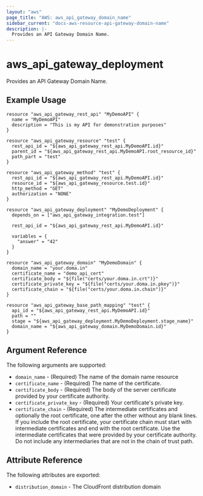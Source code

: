 ```yaml
---
layout: "aws"
page_title: "AWS: aws_api_gateway_domain_name"
sidebar_current: "docs-aws-resource-api-gateway-domain-name"
description: |-
  Provides an API Gateway Domain Name.
---
```


# aws\_api\_gateway\_deployment

Provides an API Gateway Domain Name.

## Example Usage
```
resource "aws_api_gateway_rest_api" "MyDemoAPI" {
  name = "MyDemoAPI"
  description = "This is my API for demonstration purposes"
}

resource "aws_api_gateway_resource" "test" {
  rest_api_id = "${aws_api_gateway_rest_api.MyDemoAPI.id}"
  parent_id = "${aws_api_gateway_rest_api.MyDemoAPI.root_resource_id}"
  path_part = "test"
}

resource "aws_api_gateway_method" "test" {
  rest_api_id = "${aws_api_gateway_rest_api.MyDemoAPI.id}"
  resource_id = "${aws_api_gateway_resource.test.id}"
  http_method = "GET"
  authorization = "NONE"
}

resource "aws_api_gateway_deployment" "MyDemoDeployment" {
  depends_on = ["aws_api_gateway_integration.test"]

  rest_api_id = "${aws_api_gateway_rest_api.MyDemoAPI.id}"

  variables = {
    "answer" = "42"
  }
}

resource "aws_api_gateway_domain" "MyDemoDomain" {
  domain_name = "your.doma.in"
  certificate_name = "demo_api_cert"
  certificate_body = "${file("certs/your.doma.in.crt")}"
  certificate_private_key = "${file("certs/your.doma.in.pkey")}"
  certificate_chain = "${file("certs/your.doma.in.chain")}"
}

resource "aws_api_gateway_base_path_mapping" "test" {
  api_id = "${aws_api_gateway_rest_api.MyDemoAPI.id}"
  path = ""
  stage = "${aws_api_gateway_deployment.MyDemoDeployment.stage_name}"
  domain_name = "${aws_api_gateway_domain.MyDemoDomain.id}"
}

```

## Argument Reference

The following arguments are supported:

* `domain_name` - (Required) The name of the domain name resource
* `certificate_name` - (Required) The name of the certificate.
* `certificate_body` - (Required) The body of the server certificate provided by your certificate authority.
* `certificate_private_key` - (Required) Your certificate's private key.
* `certificate_chain` - (Required) The intermediate certificates and optionally the root certificate, one after the other without any blank lines. If you include the root certificate, your certificate chain must start with intermediate certificates and end with the root certificate. Use the intermediate certificates that were provided by your certificate authority. Do not include any intermediaries that are not in the chain of trust path.


## Attribute Reference

The following attributes are exported:

* `distribution_domain` - The CloudFront distribution domain  

